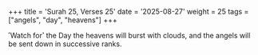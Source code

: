 +++
title = 'Surah 25, Verses 25'
date = '2025-08-27'
weight = 25
tags = ["angels", "day", "heavens"]
+++

˹Watch for˺ the Day the heavens will burst with clouds, and the angels will be sent down in successive ranks.